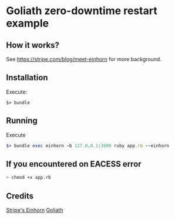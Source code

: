 # Goliath zero-downtime restart example

## How it works?

See https://stripe.com/blog/meet-einhorn for more background.

## Installation
Execute:
```
$> bundle
```

## Running
Execute

```ruby
$> bundle exec einhorn -b 127.0.0.1:3000 ruby app.rb --einhorn
```

## If you encountered on EACESS error

```bash
> chmod +x app.rb
```

## Credits

[Stripe's Einhorn](https://github.com/stripe/einhorn)
[Goliath](https://github.com/postrank-labs/goliath)
